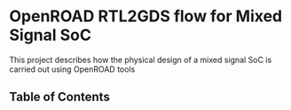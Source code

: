 # OpenROAD RTL2GDS flow for Mixed Signal SoC
This project describes how the physical design of a mixed signal SoC is carried out using OpenROAD tools 

## Table of Contents
